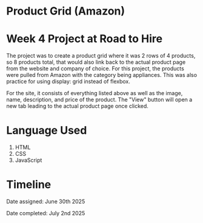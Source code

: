 # Product Grid (Amazon)
# Week 4 Project at Road to Hire

The project was to create a product grid where it was 2 rows of 4 products, so 8 products total,
that would also link back to the actual product page from the website and company of choice. For this project, the products were pulled from Amazon with the category being appliances. This was also practice for using display: grid instead of flexbox.

For the site, it consists of everything listed above as well as the image, name, description, and price of the product.
The "View" button will open a new tab leading to the actual product page once clicked.

# Language Used
1. HTML
2. CSS
3. JavaScript

# Timeline

Date assigned: June 30th 2025

Date completed: July 2nd 2025